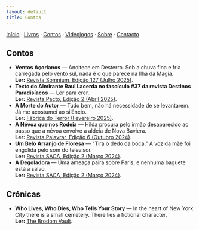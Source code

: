 ```yaml
---
layout: default
title: Contos
---
```

[Início](index.md) · [Livros](livros.md) · [Contos](contos.md) · [Videojogos](videojogos.md) · [Sobre](sobre.md) · [Contacto](contacto.md)

## Contos

- **Ventos Açorianos** — Anoitece em Desterro. Sob a chuva fina e fria carregada pelo vento sul, nada é o que parece na Ilha da Magia.  
   **Ler:** [Revista Somnium, Edição 127 (Julho 2025)](https://somnium.clfc.com.br/wp-content/uploads/edicoes/Somnium127.pdf).
- **Texto do Almirante Raul Lacerda no fascículo #37 da revista Destinos Paradisíacos** — Ler para crer.  
   **Ler:** [Revista Pacto, Edição 2 (Abril 2025)](https://www.instagram.com/revistapacto/).
- **A Morte do Autor** — Tudo bem, não há necessidade de se levantarem. Já me acostumei ao silêncio.  
   **Ler:** [Fábrica do Terror (Fevereiro 2025)](https://www.fabrica-do-terror.com/contos/a-morte-do-autor/).
- **A Névoa que nos Rodeia** — Hilda procura pelo irmão desaparecido ao passo que a névoa envolve a aldeia de Nova Baviera.  
   **Ler:** [Revista Palavrar, Edição 6 (Outubro 2024)](https://palavrar.oprazerdaescrita.com/a-nevoa-que-nos-rodeia/).
- **Um Belo Arranjo de Floresa** — "Tira o dedo da boca." A voz da mãe foi engolida pelo som do televisor.  
   **Ler:** [Revista SACA, Edição 2 (Março 2024)](https://www.fabrica-do-terror.com/contos/um-belo-arranjo-de-flores/).
- **A Degoladora** — Uma ameaça paira sobre Paris, e nenhuma baguete está a salvo.  
   **Ler:** [Revista SACA, Edição 2 (Março 2024)](https://www.fabrica-do-terror.com/contos/a-morte-do-autor/).
  

## Crónicas

- **Who Lives, Who Dies, Who Tells Your Story** — In the heart of New York City there is a small cemetery. There lies a fictional character.   
  **Ler:** [The Brodom Vault](https://mailchi.mp/39f1fc5f0d94/the-brodom-vault-35).


<!--
Sugestão de organização:
- Para publicar o conto completo, crie um ficheiro novo, por exemplo `conto-titulo.md`,
  e ligue o link "na web" acima para esse ficheiro.
- Se preferir PDFs, carregue o ficheiro na pasta /assets (crie-a) e aponte o link.
-->

